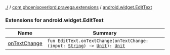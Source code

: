 [./](../../index.md) / [com.phoenixoverlord.pravega.extensions](../index.md) / [android.widget.EditText](./index.md)

### Extensions for android.widget.EditText

| Name | Summary |
|---|---|
| [onTextChange](on-text-change.md) | `fun EditText.onTextChange(onTextChange: (input: `[`String`](https://kotlinlang.org/api/latest/jvm/stdlib/kotlin/-string/index.html)`) -> `[`Unit`](https://kotlinlang.org/api/latest/jvm/stdlib/kotlin/-unit/index.html)`): `[`Unit`](https://kotlinlang.org/api/latest/jvm/stdlib/kotlin/-unit/index.html) |

